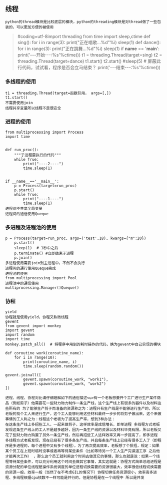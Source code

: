 ## 线程  
    python的thread模块是比较底层的模块，python的threading模块是对thread做了一些包装的，可以更加方便的被使用
    

>#coding=utf-8import threading
    from time import sleep,ctime
    def sing():
        for i in range(3):
            print("正在唱歌...%d"%i)
            sleep(1)
    def dance():
        for i in range(3):
            print("正在跳舞...%d"%i)
            sleep(1)
    if __name__ == '__main__':
        print('---开始---:%s'%ctime())
        t1 = threading.Thread(target=sing)
        t2 = threading.Thread(target=dance)
        t1.start()
        t2.start()
        #sleep(5) # 屏蔽此行代码，试试看，程序是否会立马结束？
        print('---结束---:%s'%ctime())

### 多线程的使用
    t1 = threading.Thread(target=函数引用， args=[,])
    t1.start()
    不需要使用join
    线程共享变量所以线程不是很安全
### 进程的使用

    from multiprocessing import Process
    import time


    def run_proc():
        """子进程要执行的代码"""
        while True:
            print("----2----")
            time.sleep(1)


    if __name__=='__main__':
        p = Process(target=run_proc)
        p.start()
        while True:
            print("----1----")
            time.sleep(1)
    进程间不共享全局变量
    进程间的通信使用Queque
### 多进程及进程池的使用   
    p = Process(target=run_proc, args=('test',18), kwargs={"m":20})
        p.start()
        sleep(1)  # 1秒中之后
        p.terminate() #立即结束子进程
        p.join()
    多进程使用需要join到主进程中，不然不会执行
    进程间的通行使用Queque完成
    进程池的使用
    from multiprocessing import Pool
    进程池中的通信使用
    multiprocessing.Manager()Queque()
### 协程
    yield
    协程就是使用yield，协程又称微线程
    gevent
    from gevent import monkey
    import gevent
    import random
    import time
    monkey.patch_all()  # 将程序中用到的耗时操作的代码，换为gevent中自己实现的模块

    def coroutine_work(coroutine_name):
        for i in range(10):
            print(coroutine_name, i)
            time.sleep(random.random())

    gevent.joinall([
            gevent.spawn(coroutine_work, "work1"),
            gevent.spawn(coroutine_work, "work2")
    ])
    
    进程、线程、协程对比请仔细理解如下的通俗描述<u>有一个老板想要开个工厂进行生产某件商品（例如剪子）他需要花一些财力物力制作一条生产线，这个生产线上有很多的器件以及材料这些所有的 为了能够生产剪子而准备的资源称之为：进程只有生产线是不能够进行生产的，所以老板的找个工人来进行生产，这个工人能够利用这些材料最终一步步的将剪子做出来，这个来做事情的工人称之为：线程这个老板为了提高生产率，想到3种办法：
    在这条生产线上多招些工人，一起来做剪子，这样效率是成倍増长，即单进程 多线程方式老板发现这条生产线上的工人不是越多越好，因为一条生产线的资源以及材料毕竟有限，所以老板又花了些财力物力购置了另外一条生产线，然后再招些工人这样效率又再一步提高了，即多进程 多线程方式老板发现，现在已经有了很多条生产线，并且每条生产线上已经有很多工人了（即程序是多进程的，每个进程中又有多个线程），为了再次提高效率，老板想了个损招，规定：如果某个员工在上班时临时没事或者再等待某些条件（比如等待另一个工人生产完谋道工序 之后他才能再次工作） ，那么这个员工就利用这个时间去做其它的事情，那么也就是说：如果一个线程等待某些条件，可以充分利用这个时间去做其它事情，其实这就是：协程方式简单总结进程是资源分配的单位线程是操作系统调度的单位进程切换需要的资源很最大，效率很低线程切换需要的资源一般，效率一般（当然了在不考虑GIL的情况下）协程切换任务资源很小，效率高多进程、多线程根据cpu核数不一样可能是并行的，但是协程是在一个线程中 所以是并发
